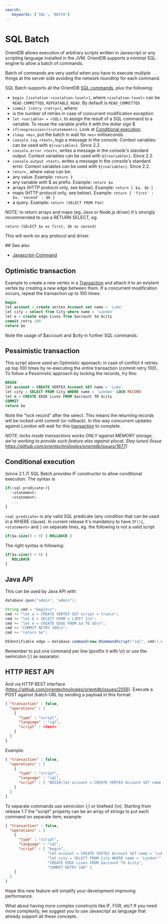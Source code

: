 ```yaml
---
search:
   keywords: ['SQL', 'BATCH']
---
```


# SQL Batch

OrientDB allows execution of arbitrary scripts written in Javascript or any scripting language installed in the JVM. OrientDB supports a minimal SQL engine to allow a batch of commands.

Batch of commands are very useful when you have to execute multiple things at the server side avoiding the network roundtrip for each command.

SQL Batch supports all the OrientDB [SQL commands](SQL.md), plus the following:
- ```begin [isolation <isolation-level>]```, where `<isolation-level>` can be `READ_COMMITTED`, `REPEATABLE_READ`. By default is `READ_COMMITTED`
- ```commit [retry <retry>]```, where:
 - <retry> is the number of retries in case of concurrent modification exception
- ```let <variable> = <SQL>```, to assign the result of a SQL command to a variable. To reuse the variable prefix it with the dollar sign $
- ```if(<expression>){<statememt>}```. Look at [Conditional execution](SQL-batch.md#conditional-execution).
- ```sleep <ms>```, put the batch in wait for `<ms>` milliseconds.
- ```console.log <text>```, logs a message in the console. Context variables can be used with `${<variable>}`. Since 2.2.
- ```console.error <text>```, writes a message in the console's standard output. Context variables can be used with `${<variable>}`. Since 2.2.
- ```console.output <text>```, writes a message in the console's standard error. Context variables can be used with `${<variable>}`. Since 2.2.
- ```return``` <value>, where value can be:
 - any value. Example: ```return 3```
 - any variable with $ as prefix. Example: ```return $a```
 - arrays (HTTP protocol only, see below). Example: ```return [ $a, $b ]```
 - maps (HTTP protocol only, see below). Example: ```return { 'first' : $a, 'second' : $b }```
 - a query. Example: ```return (SELECT FROM Foo)```  
 
 NOTE: to return arrays and maps (eg. Java or Node.js driver) it's strongly recommended to use a RETURN SELECT, eg.  

```
return (SELECT $a as first, $b as second)
```

This will work on any protocol and driver.


## See also
- [Javascript-Command](../Javascript-Command.md)

## Optimistic transaction

Example to create a new vertex in a [Transaction](../internals/Transactions.md) and attach it to an existent vertex by creating a new edge between them. If a concurrent modification occurs, repeat the transaction up to 100 times:

```sql
begin
let account = create vertex Account set name = 'Luke'
let city = select from City where name = 'London'
let e = create edge Lives from $account to $city
commit retry 100
return $e
```

Note the usage of $account and $city in further SQL commands.

## Pessimistic transaction

This script above used an Optimistic approach: in case of conflict it retries up top 100 times by re-executing the entire transaction (commit retry 100). To follow a Pessimistic approach by locking the records, try this:

```sql
BEGIN
let account = CREATE VERTEX Account SET name = 'Luke'
let city = SELECT FROM City WHERE name = 'London' LOCK RECORD
let e = CREATE EDGE Lives FROM $account TO $city
COMMIT
return $e
```

Note the "lock record" after the select. This means the returning records will be locked until commit (or rollback). In this way concurrent updates against London will wait for this [transaction](../internals/Transactions.md) to complete.

_NOTE: locks inside transactions works ONLY against MEMORY storage, we're working to provide such feature also against plocal. Stay tuned (Issue https://github.com/orientechnologies/orientdb/issues/1677)_


## Conditional execution 
(since 2.1.7)
SQL Batch provides IF constructor to allow conditional execution.
The syntax is

```sql
if(<sql-predicate>){
   <statement>
   <statement>
   ...
}
```
`<sql-predicate>` is any valid SQL predicate (any condition that can be used in a WHERE clause).
In current release it's mandatory to have `IF(){`, `<statement>` and `}` on separate lines, eg. the following is not a valid script

```sql
if($a.size() > 0) { ROLLBACK }
```
The right syntax is following:
```sql
if($a.size() > 0) { 
   ROLLBACK 
}
```

## Java API

This can be used by Java API with:
```java
database.open("admin", "admin");

String cmd = "begin\n";
cmd += "let a = CREATE VERTEX SET script = true\n";
cmd += "let b = SELECT FROM v LIMIT 1\n";
cmd += "let e = CREATE EDGE FROM $a TO $b\n";
cmd += "COMMIT RETRY 100\n";
cmd += "return $e";

OIdentifiable edge = database.command(new OCommandScript("sql", cmd)).execute();
```

Remember to put one command per line (postfix it with \n) or use the semicolon (;) as separator.

## HTTP REST API

And via HTTP REST interface (https://github.com/orientechnologies/orientdb/issues/2056). Execute a POST against /batch URL by sending a payload in this format:

```json
{ "transaction" : false,
  "operations" : [
    {
      "type" : "script",
      "language" : "sql",
      "script" : <text>
    }
  ]
}
```

Example:

```json
{ "transaction" : false,
  "operations" : [
    {
      "type" : "script",
      "language" : "sql",
      "script" : [ "BEGIN;let account = CREATE VERTEX Account SET name = 'Luke';let city =SELECT FROM City WHERE name = 'London';CREATE EDGE Lives FROM $account TO $city;COMMIT RETRY 100" ]
    }
  ]
}
```

To separate commands use semicolon (;) or linefeed (\n). Starting from release 1.7 the "script" property can be an array of strings to put each command on separate item, example:
```json
{ "transaction" : false,
  "operations" : [
    {
      "type" : "script",
      "language" : "sql",
      "script" : [ "begin",
                   "let account = CREATE VERTEX Account SET name = 'Luke'",
                   "let city = SELECT FROM City WHERE name = 'London'",
                   "CREATE EDGE Lives FROM $account TO $city",
                   "COMMIT RETRY 100" ]
    }
  ]
}
```

Hope this new feature will simplify your development improving performance.

What about having more complex constructs like IF, FOR, etc? If you need more complexity, we suggest you to use Javascript as language that already support all these concepts.

